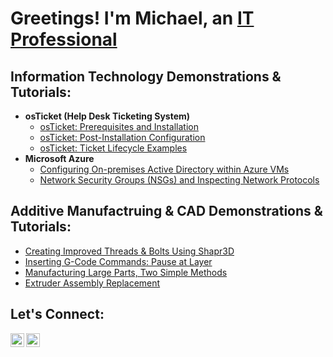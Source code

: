 <h1>Greetings! I'm Michael, an <a href="https://linkedin.com/in/sirmichaelyoung">IT Professional</a></h1>

<h2>Information Technology Demonstrations & Tutorials:</h2>

- <b>osTicket (Help Desk Ticketing System)</b>
  - [osTicket: Prerequisites and Installation](https://github.com/sirmichaelyoung/osticket-prereqs)
  - [osTicket: Post-Installation Configuration](https://github.com/sirmichaelyoung/post-install-config)
  - [osTicket: Ticket Lifecycle Examples](https://github.com/sirmichaelyoung/ticket-lifecycle)
- <b>Microsoft Azure</b>
  - [Configuring On-premises Active Directory within Azure VMs](https://github.com/sirmichaelyoung/configure-ad)
  - [Network Security Groups (NSGs) and Inspecting Network Protocols](https://github.com/sirmichaelyoung/azure-network-protocols)
 
<h2>Additive Manufactruing & CAD Demonstrations & Tutorials:</h2>

   - [Creating Improved Threads & Bolts Using Shapr3D](https://github.com/sirmichaelyoung/cad-improved-threads)
  - [Inserting G-Code Commands: Pause at Layer](https://github.com/sirmichaelyoung/gcode-layer-pause)
  - [Manufacturing Large Parts, Two Simple Methods](https://github.com/sirmichaelyoung/big-prints)
  - [Extruder Assembly Replacement](https://github.com/sirmichaelyoung/extruder-replace)
  

<h2>Let's Connect:</h2>

[<img align="left" alt="Michael | LinkedIn" width="22px" src="https://cdn.jsdelivr.net/npm/simple-icons@v3/icons/linkedin.svg" />][linkedin]
[<img align="left" alt="Michael | Instagram" width="22px" src="https://cdn.jsdelivr.net/npm/simple-icons@v3/icons/instagram.svg" />][instagram]


[instagram]: https://www.instagram.com/sirmichaelyoung
[linkedin]: https://linkedin.com/in/sirmichaelyoung
